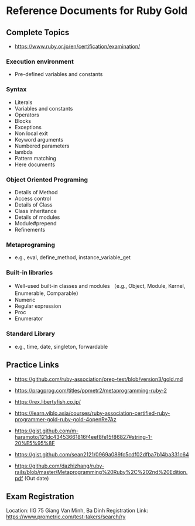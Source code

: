 # Reference Documents for Ruby Gold

## Complete Topics
- https://www.ruby.or.jp/en/certification/examination/

### Execution environment
- Pre-defined variables and constants

### Syntax
- Literals
- Variables and constants
- Operators
- Blocks
- Exceptions
- Non local exit
- Keyword arguments
- Numbered parameters
- lambda
- Pattern matching
- Here documents

### Object Oriented Programing
- Details of Method
- Access control
- Details of Class
- Class inheritance
- Details of modules
- Module#prepend
- Refinements

### Metaprograming
- e.g., eval, define_method, instance_variable_get

### Built-in libraries
- Well-used built-in classes and modules
（e.g., Object, Module, Kernel, Enumerable, Comparable）
- Numeric
- Regular expression
- Proc
- Enumerator

### Standard Library
- e.g., time, date, singleton, forwardable

## Practice Links
- https://github.com/ruby-association/prep-test/blob/version3/gold.md
- https://pragprog.com/titles/ppmetr2/metaprogramming-ruby-2

- https://rex.libertyfish.co.jp/
- https://learn.viblo.asia/courses/ruby-association-certified-ruby-programmer-gold-ruby-gold-4openRe7Az
- https://gist.github.com/m-haramoto/121dc43453661816f4eef8fe15f86827#string-1-20%E5%95%8F
- https://gist.github.com/sean2121/0969a089fc5cdf02dfba7b14ba331c64

- https://github.com/dazhizhang/ruby-rails/blob/master/Metaprogramming%20Ruby%2C%202nd%20Edition.pdf (Out date)

## Exam Registration
Location: IIG 75 Giang Van Minh, Ba Dinh
Registration Link: https://www.prometric.com/test-takers/search/ry
